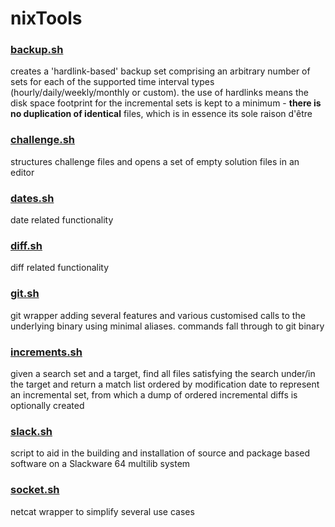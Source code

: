 # nixTools

### [backup.sh](backup)
creates a 'hardlink-based' backup set comprising an arbitrary number of sets for each of the supported time interval types (hourly/daily/weekly/monthly or custom). the use of hardlinks means the disk space footprint for the incremental sets is kept to a minimum - **there is no duplication of identical** files, which is in essence its sole raison d'être

### [challenge.sh](challenge)
structures challenge files and opens a set of empty solution files in an editor

### [dates.sh](dates)
date related functionality

### [diff.sh](diff)
diff related functionality

### [git.sh](git)
git wrapper adding several features and various customised calls to the underlying binary using minimal aliases. commands fall through to git binary

### [increments.sh](increments)
given a search set and a target, find all files satisfying the search under/in the target and return a match list ordered by modification date to represent an incremental set, from which a dump of ordered incremental diffs is optionally created

### [slack.sh](slack)
script to aid in the building and installation of source and package based software on a Slackware 64 multilib system

### [socket.sh](socket)
netcat wrapper to simplify several use cases
